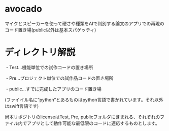 # avocado
マイクとスピーカーを使って硬さや種類をAIで判別する論文のアプリでの再現のコード置き場(public以外は基本スパゲッティ)

# ディレクトリ解説

・Test...機能単位での試作コードの置き場所

・Pre...プロジェクト単位での試作品コードの置き場所

・public...すでに完成したアプリのコード置き場

(ファイイル名に”python”とあるものはpython言語で書かれています。それ以外はswift言語です)

尚本リポジトリのlicenseはTest, Pre, publicフォルダに含まれる、それぞれのファイル内でアプリとして動作可能な最低限のコードに適応するものとします。

